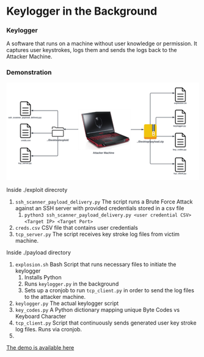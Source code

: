# Keylogger in the Background 

### Keylogger
A software that runs on a machine without user knowledge or permission. It captures user keystrokes, logs them and sends the logs back to the Attacker Machine.

### Demonstration
<img src="assets/attack_machine.png" alt="In Action" />

Inside ./exploit direcroty

1. `ssh_scanner_payload_delivery.py` The script runs a Brute Force Attack against an SSH server with provided credentials stored in a csv file
    1. `python3 ssh_scanner_payload_delivery.py <user credential CSV> <Target IP> <Target Port>`
3. `creds.csv` CSV file that contains user credentials
4. `tcp_server.py` The script receives key stroke log files from victim machine. 

Inside ./payload directory
1. `explosion.sh` Bash Script that runs necessary files to initiate the keylogger
    1. Installs Python
    2. Runs `keylogger.py` in the background
    3. Sets up a cronjob to run `tcp_client.py` in order to send the log files to the attacker machine.
2. `keylogger.py` The actual keylogger script
3. `key_codes.py` A Python dictionary mapping unique Byte Codes vs Keyboard Character
4. `tcp_client.py` Script that continuously sends generated user key stroke log files. Runs via cronjob.
5. 

[The demo is available here](https://www.youtube.com/watch?v=gFgk_dB6Jfo) 
